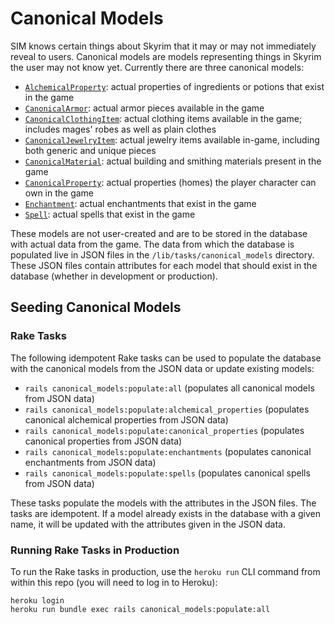 # Canonical Models

SIM knows certain things about Skyrim that it may or may not immediately reveal to users. Canonical models are models representing things in Skyrim the user may not know yet. Currently there are three canonical models:

* [`AlchemicalProperty`](/app/models/alchemical_property.rb): actual properties of ingredients or potions that exist in the game
* [`CanonicalArmor`](/app/models/canonical_armor.rb): actual armor pieces available in the game
* [`CanonicalClothingItem`](/app/models/canonical_clothing_item.rb): actual clothing items available in the game; includes mages' robes as well as plain clothes
* [`CanonicalJewelryItem`](/app/models/canonical_jewelry_item.rb): actual jewelry items available in-game, including both generic and unique pieces
* [`CanonicalMaterial`](/app/models/canonical_material.rb): actual building and smithing materials present in the game
* [`CanonicalProperty`](/app/models/canonical_property.rb): actual properties (homes) the player character can own in the game
* [`Enchantment`](/app/models/enchantment.rb): actual enchantments that exist in the game
* [`Spell`](/app/models/spell.rb): actual spells that exist in the game

These models are not user-created and are to be stored in the database with actual data from the game. The data from which the database is populated live in JSON files in the `/lib/tasks/canonical_models` directory. These JSON files contain attributes for each model that should exist in the database (whether in development or production).

## Seeding Canonical Models

### Rake Tasks

The following idempotent Rake tasks can be used to populate the database with the canonical models from the JSON data or update existing models:

* `rails canonical_models:populate:all` (populates all canonical models from JSON data)
* `rails canonical_models:populate:alchemical_properties` (populates canonical alchemical properties from JSON data)
* `rails canonical_models:populate:canonical_properties` (populates canonical properties from JSON data)
* `rails canonical_models:populate:enchantments` (populates canonical enchantments from JSON data)
* `rails canonical_models:populate:spells` (populates canonical spells from JSON data)

These tasks populate the models with the attributes in the JSON files. The tasks are idempotent. If a model already exists in the database with a given name, it will be updated with the attributes given in the JSON data.

### Running Rake Tasks in Production

To run the Rake tasks in production, use the `heroku run` CLI command from within this repo (you will need to log in to Heroku):
```
heroku login
heroku run bundle exec rails canonical_models:populate:all
```
